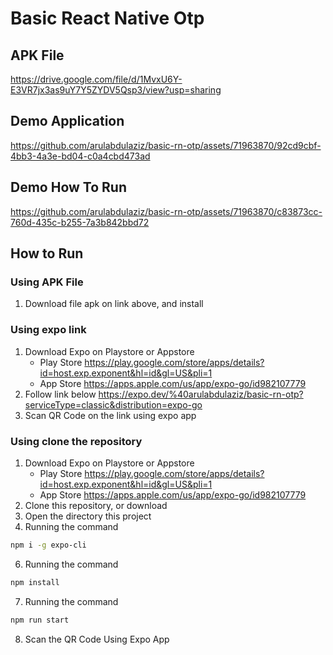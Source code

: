 # Basic React Native Otp

## APK File
https://drive.google.com/file/d/1MvxU6Y-E3VR7jx3as9uY7Y5ZYDV5Qsp3/view?usp=sharing

## Demo Application
https://github.com/arulabdulaziz/basic-rn-otp/assets/71963870/92cd9cbf-4bb3-4a3e-bd04-c0a4cbd473ad

## Demo How To Run
https://github.com/arulabdulaziz/basic-rn-otp/assets/71963870/c83873cc-760d-435c-b255-7a3b842bbd72

## How to Run

### Using APK File

1. Download file apk on link above, and install

### Using expo link

1.  Download Expo on Playstore or Appstore
    - Play Store
      https://play.google.com/store/apps/details?id=host.exp.exponent&hl=id&gl=US&pli=1
    - App Store
      https://apps.apple.com/us/app/expo-go/id982107779
2.  Follow link below
    https://expo.dev/%40arulabdulaziz/basic-rn-otp?serviceType=classic&distribution=expo-go
3.  Scan QR Code on the link using expo app

### Using clone the repository

1.  Download Expo on Playstore or Appstore
    - Play Store
      https://play.google.com/store/apps/details?id=host.exp.exponent&hl=id&gl=US&pli=1
    - App Store
      https://apps.apple.com/us/app/expo-go/id982107779
2.  Clone this repository, or download
3.  Open the directory this project
4.  Running the command

```bash
npm i -g expo-cli
```

6.  Running the command

```bash
npm install
```

7.  Running the command

```bash
npm run start
```

8.  Scan the QR Code Using Expo App
